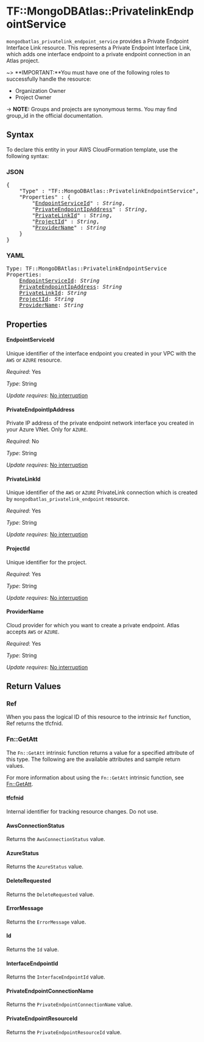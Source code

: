 # TF::MongoDBAtlas::PrivatelinkEndpointService

`mongodbatlas_privatelink_endpoint_service` provides a Private Endpoint Interface Link resource. This represents a Private Endpoint Interface Link, which adds one interface endpoint to a private endpoint connection in an Atlas project.

~> **IMPORTANT:**You must have one of the following roles to successfully handle the resource:
  * Organization Owner
  * Project Owner

-> **NOTE:** Groups and projects are synonymous terms. You may find group_id in the official documentation.

## Syntax

To declare this entity in your AWS CloudFormation template, use the following syntax:

### JSON

<pre>
{
    "Type" : "TF::MongoDBAtlas::PrivatelinkEndpointService",
    "Properties" : {
        "<a href="#endpointserviceid" title="EndpointServiceId">EndpointServiceId</a>" : <i>String</i>,
        "<a href="#privateendpointipaddress" title="PrivateEndpointIpAddress">PrivateEndpointIpAddress</a>" : <i>String</i>,
        "<a href="#privatelinkid" title="PrivateLinkId">PrivateLinkId</a>" : <i>String</i>,
        "<a href="#projectid" title="ProjectId">ProjectId</a>" : <i>String</i>,
        "<a href="#providername" title="ProviderName">ProviderName</a>" : <i>String</i>
    }
}
</pre>

### YAML

<pre>
Type: TF::MongoDBAtlas::PrivatelinkEndpointService
Properties:
    <a href="#endpointserviceid" title="EndpointServiceId">EndpointServiceId</a>: <i>String</i>
    <a href="#privateendpointipaddress" title="PrivateEndpointIpAddress">PrivateEndpointIpAddress</a>: <i>String</i>
    <a href="#privatelinkid" title="PrivateLinkId">PrivateLinkId</a>: <i>String</i>
    <a href="#projectid" title="ProjectId">ProjectId</a>: <i>String</i>
    <a href="#providername" title="ProviderName">ProviderName</a>: <i>String</i>
</pre>

## Properties

#### EndpointServiceId

Unique identifier of the interface endpoint you created in your VPC with the `AWS` or `AZURE` resource.

_Required_: Yes

_Type_: String

_Update requires_: [No interruption](https://docs.aws.amazon.com/AWSCloudFormation/latest/UserGuide/using-cfn-updating-stacks-update-behaviors.html#update-no-interrupt)

#### PrivateEndpointIpAddress

Private IP address of the private endpoint network interface you created in your Azure VNet. Only for `AZURE`.

_Required_: No

_Type_: String

_Update requires_: [No interruption](https://docs.aws.amazon.com/AWSCloudFormation/latest/UserGuide/using-cfn-updating-stacks-update-behaviors.html#update-no-interrupt)

#### PrivateLinkId

Unique identifier of the `AWS` or `AZURE` PrivateLink connection which is created by `mongodbatlas_privatelink_endpoint` resource.

_Required_: Yes

_Type_: String

_Update requires_: [No interruption](https://docs.aws.amazon.com/AWSCloudFormation/latest/UserGuide/using-cfn-updating-stacks-update-behaviors.html#update-no-interrupt)

#### ProjectId

Unique identifier for the project.

_Required_: Yes

_Type_: String

_Update requires_: [No interruption](https://docs.aws.amazon.com/AWSCloudFormation/latest/UserGuide/using-cfn-updating-stacks-update-behaviors.html#update-no-interrupt)

#### ProviderName

Cloud provider for which you want to create a private endpoint. Atlas accepts `AWS` or `AZURE`.

_Required_: Yes

_Type_: String

_Update requires_: [No interruption](https://docs.aws.amazon.com/AWSCloudFormation/latest/UserGuide/using-cfn-updating-stacks-update-behaviors.html#update-no-interrupt)

## Return Values

### Ref

When you pass the logical ID of this resource to the intrinsic `Ref` function, Ref returns the tfcfnid.

### Fn::GetAtt

The `Fn::GetAtt` intrinsic function returns a value for a specified attribute of this type. The following are the available attributes and sample return values.

For more information about using the `Fn::GetAtt` intrinsic function, see [Fn::GetAtt](https://docs.aws.amazon.com/AWSCloudFormation/latest/UserGuide/intrinsic-function-reference-getatt.html).

#### tfcfnid

Internal identifier for tracking resource changes. Do not use.

#### AwsConnectionStatus

Returns the <code>AwsConnectionStatus</code> value.

#### AzureStatus

Returns the <code>AzureStatus</code> value.

#### DeleteRequested

Returns the <code>DeleteRequested</code> value.

#### ErrorMessage

Returns the <code>ErrorMessage</code> value.

#### Id

Returns the <code>Id</code> value.

#### InterfaceEndpointId

Returns the <code>InterfaceEndpointId</code> value.

#### PrivateEndpointConnectionName

Returns the <code>PrivateEndpointConnectionName</code> value.

#### PrivateEndpointResourceId

Returns the <code>PrivateEndpointResourceId</code> value.

